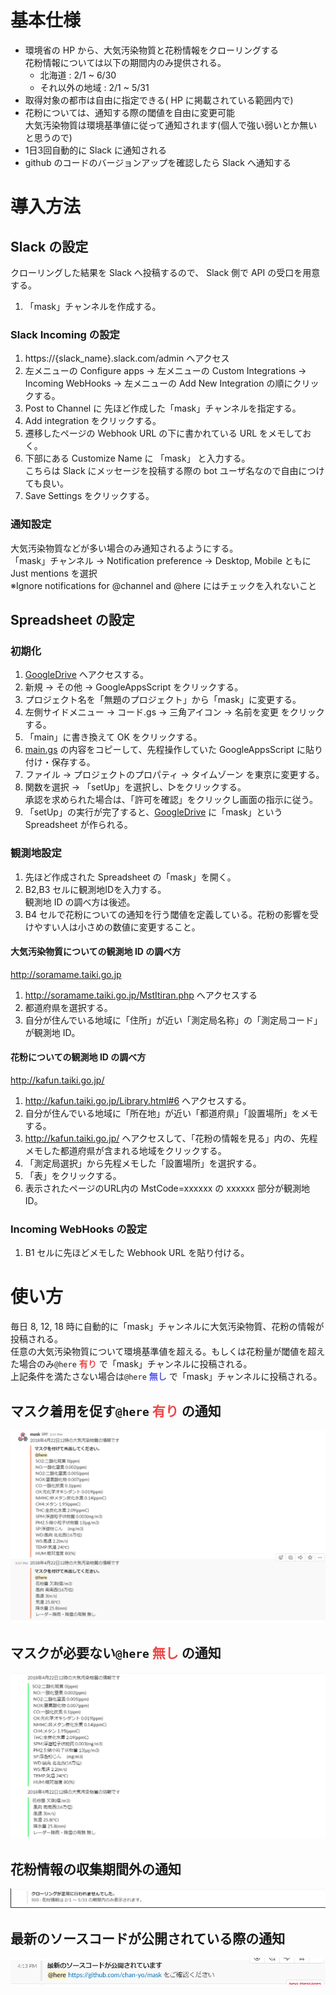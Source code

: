 # 基本仕様  
- 環境省の HP から、大気汚染物質と花粉情報をクローリングする  
花粉情報については以下の期間内のみ提供される。  
    - 北海道 : 2/1 ~ 6/30  
    - それ以外の地域 : 2/1 ~ 5/31  
- 取得対象の都市は自由に指定できる( HP に掲載されている範囲内で)  
- 花粉については、通知する際の閾値を自由に変更可能  
大気汚染物質は環境基準値に従って通知されます(個人で強い弱いとか無いと思うので)  
- 1日3回自動的に Slack に通知される  
- github のコードのバージョンアップを確認したら Slack へ通知する

# 導入方法
## Slack の設定  

クローリングした結果を Slack へ投稿するので、 Slack 側で API の受口を用意する。  
1. 「mask」チャンネルを作成する。  

### Slack Incoming の設定

1. https://{slack_name}.slack.com/admin へアクセス  
2. 左メニューの Configure apps -> 左メニューの Custom Integrations  -> Incoming WebHooks -> 左メニューの Add New Integration の順にクリックする。  
3. Post to Channel に 先ほど作成した「mask」チャンネルを指定する。  
4. Add integration をクリックする。  
5. 遷移したページの Webhook URL の下に書かれている URL をメモしておく。  
6. 下部にある Customize Name に 「mask」 と入力する。  
こちらは Slack にメッセージを投稿する際の bot ユーザ名なので自由につけても良い。  
7. Save Settings をクリックする。  

### 通知設定
大気汚染物質などが多い場合のみ通知されるようにする。  
「mask」チャンネル -> Notification preference -> Desktop, Mobile ともに Just mentions を選択  
※Ignore notifications for @channel and @here にはチェックを入れないこと

## Spreadsheet の設定  
### 初期化  
1. [GoogleDrive](https://drive.google.com/drive/u/0/my-drive) へアクセスする。  
2. 新規 -> その他 -> GoogleAppsScript をクリックする。  
3. プロジェクト名を「無題のプロジェクト」から「mask」に変更する。  
4. 左側サイドメニュー -> コード.gs -> 三角アイコン -> 名前を変更 をクリックする。  
5. 「main」に書き換えて OK をクリックする。  
6. [main.gs](https://raw.githubusercontent.com/chan-yo/mask/master/main.gs) の内容をコピーして、先程操作していた GoogleAppsScript に貼り付け・保存する。  
7. ファイル -> プロジェクトのプロパティ -> タイムゾーン を東京に変更する。  
8. 関数を選択 -> 「setUp」を選択し、▷をクリックする。  
承認を求められた場合は、「許可を確認」をクリックし画面の指示に従う。  
9. 「setUp」の実行が完了すると、[GoogleDrive](https://drive.google.com/drive/u/0/my-drive) に「mask」という Spreadsheet が作られる。  

### 観測地設定  

1. 先ほど作成された Spreadsheet の「mask」を開く。
2. B2,B3 セルに観測地IDを入力する。  
観測地 ID の調べ方は後述。  
3. B4 セルで花粉についての通知を行う閾値を定義している。花粉の影響を受けやすい人は小さめの数値に変更すること。  

#### 大気汚染物質についての観測地 ID の調べ方
http://soramame.taiki.go.jp
1. http://soramame.taiki.go.jp/MstItiran.php へアクセスする
2. 都道府県を選択する。
3. 自分が住んでいる地域に「住所」が近い「測定局名称」の「測定局コード」が観測地 ID。

#### 花粉についての観測地 ID の調べ方
http://kafun.taiki.go.jp/
1. http://kafun.taiki.go.jp/Library.html#6 へアクセスする。
2. 自分が住んでいる地域に「所在地」が近い「都道府県」「設置場所」をメモする。
3. http://kafun.taiki.go.jp/ ヘアクセスして、「花粉の情報を見る」内の、先程メモした都道府県が含まれる地域をクリックする。
4. 「測定局選択」から先程メモした「設置場所」を選択する。
5. 「表」をクリックする。
6. 表示されたページのURL内の MstCode=xxxxxx の xxxxxx 部分が観測地 ID。

### Incoming WebHooks の設定

1. B1 セルに先ほどメモした Webhook URL を貼り付ける。 

# 使い方
毎日 8, 12, 18 時に自動的に「mask」チャンネルに大気汚染物質、花粉の情報が投稿される。  
任意の大気汚染物質について環境基準値を超える。もしくは花粉量が閾値を超えた場合のみ`@here` **<font color="#EE4545">有り</font>** で「mask」チャンネルに投稿される。  
上記条件を満たさない場合は`@here` **<font color="#5358EE">無し</font>** で「mask」チャンネルに投稿される。  

## マスク着用を促す`@here` **<font color="#EE4545">有り</font>** の通知  
![大気汚染物質、花粉量が基準値を超えた場合](https://github.com/chan-yo/mask/raw/master/image/notice.png "大気汚染物質、花粉量が基準値を超えた場合")

## マスクが必要ない`@here` **<font color="#EE4545">無し</font>** の通知  
![大気汚染物質、花粉量が基準値を超えていない場合](https://github.com/chan-yo/mask/raw/master/image/no_notice.png "大気汚染物質、花粉量が基準値を超えていない場合")

## 花粉情報の収集期間外の通知  
![花粉情報の収集期間外](https://github.com/chan-yo/mask/raw/master/image/period_not_notice_about_pollen.png "花粉情報の収集期間外")

## 最新のソースコードが公開されている際の通知
![花粉情報の収集期間外](https://github.com/chan-yo/mask/raw/master/image/latest_version.png "花粉情報の収集期間外")